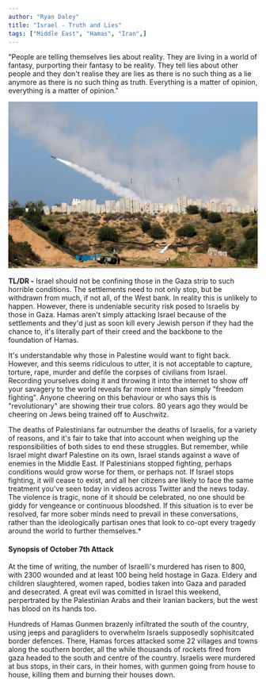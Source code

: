 ```yaml
---
author: "Ryan Daley"
title: "Israel - Truth and Lies"
tags: ["Middle East", "Hamas", "Iran",]
---
```

"People are telling themselves lies about reality. They are living in a world of fantasy, purporting their fantasy to be reality. They tell lies about other people and they don't realise they are lies as there is no such thing as a lie anymore as there is no such thing as truth. Everything is a matter of opinion, everything is a matter of opinion."

![Rockets](/img/post/jerusalem.png)

**TL/DR -** Israel should not be confining those in the Gaza strip to such horrible conditions. The settlements need to not only stop, but be withdrawn from much, if not all, of the West bank. In reality this is unlikely to happen. However, there is undeniable security risk posed to Israelis by those in Gaza. Hamas aren't simply attacking Israel because of the settlements and they'd just as soon kill every Jewish person if they had the chance to, it's literally part of their creed and the backbone to the foundation of Hamas.

It's understandable why those in Palestine would want to fight back. However, and this seems ridiculous to utter, it is not acceptable to capture, torture, rape, murder and defile the corpses of civilians from Israel. Recording yourselves doing it and throwing it into the internet to show off your savagery to the world reveals far more intent than simply "freedom fighting". Anyone cheering on this behaviour or who says this is "revolutionary" are showing their true colors. 80 years ago they would be cheering on Jews being trained off to Auschwitz.

The deaths of Palestinians far outnumber the deaths of Israelis, for a variety of reasons, and it's fair to take that into account when weighing up the responsibilities of both sides to end these struggles. But remember, while Israel might dwarf Palestine on its own, Israel stands against a wave of enemies in the Middle East. If Palestinians stopped fighting, perhaps conditions would grow worse for them, or perhaps not. If Israel stops fighting, it will cease to exist, and all her citizens are likely to face the same treatment you've seen today in videos across Twitter and the news today. The violence is tragic, none of it should be celebrated, no one should be giddy for vengeance or continuous bloodshed. If this situation is to ever be resolved, far more sober minds need to prevail in these conversations, rather than the ideologically partisan ones that look to co-opt every tragedy around the world to further themselves.*

#### Synopsis of October 7th Attack 
At the time of writing, the number of Israelli's murdered has risen to 800, with 2300 wounded and at least 100 being held hostage in Gaza. Eldery and children slaughtered, women raped, bodies taken into Gaza and paraded and desecrated. A great evil was comitted in Israel this weekend, perpertrated by the Palestinian Arabs and their Iranian backers, but the west has blood on its hands too.

Hundreds of Hamas Gunmen brazenly infiltrated the south of the country, using jeeps and paragliders to overwhelm Israels supposedly sophisitcated border defences. There, Hamas forces attacked some 22 villages and towns along the southern border, all the while thousands of rockets fired from gaza headed to the south and centre of the country. Israelis were murdered at bus stops, in their cars, in their homes, with gunmen going from house to house, killing them and burning their houses down.